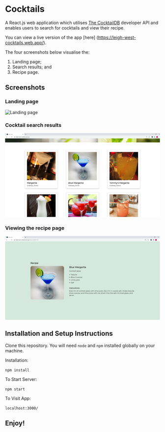 # Cocktails

A React.js web application which utilises [The CocktailDB](https://www.thecocktaildb.com/api.php) developer API and enables users to search for cocktails and view their recipe. 

You can view a live version of the app [here] (https://leigh-west-cocktails.web.app/).

The four screenshots below visualise the:
   1) Landing page;
   2) Search results; and 
   3) Recipe page.
   

## Screenshots

### Landing page

![](/screenshots/LandingPage.PNG?raw=true "Landing page")

### Cocktail search results

![](/screenshots/SearchResults.PNG?raw=true "Cocktail search results")

### Viewing the recipe page

![](/screenshots/RecipePage.PNG?raw=true "Recipe page")

## Installation and Setup Instructions

Clone this repository. You will need `node` and `npm` installed globally on your machine.

Installation:

`npm install`

To Start Server:

`npm start`

To Visit App:

`localhost:3000/`

## Enjoy!
